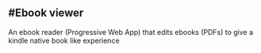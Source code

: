 #Ebook viewer
---

An ebook reader (Progressive Web App) that edits ebooks (PDFs) to give a kindle native book like experience